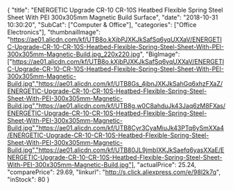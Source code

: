 {
	"title": "ENERGETIC Upgrade CR-10 CR-10S Heatbed Flexible Spring Steel Sheet With PEI 300x305mm Magnetic Build Surface",
	"date": "2018-10-31 10:30:20",
	"SubCat": ["Computer & Office"],
	"categories": ["Office Electronics"],
	"thumbnailImage": "https://ae01.alicdn.com/kf/UTB8o.kXjbPJXKJkSafSq6yqUXXaV/ENERGETIC-Upgrade-CR-10-CR-10S-Heatbed-Flexible-Spring-Steel-Sheet-With-PEI-300x305mm-Magnetic-Build.jpg_220x220.jpg",
	"BigImage": ["https://ae01.alicdn.com/kf/UTB8o.kXjbPJXKJkSafSq6yqUXXaV/ENERGETIC-Upgrade-CR-10-CR-10S-Heatbed-Flexible-Spring-Steel-Sheet-With-PEI-300x305mm-Magnetic-Build.jpg","https://ae01.alicdn.com/kf/UTB8Gs_4jbnJXKJkSahGq6xhzFXaZ/ENERGETIC-Upgrade-CR-10-CR-10S-Heatbed-Flexible-Spring-Steel-Sheet-With-PEI-300x305mm-Magnetic-Build.jpg","https://ae01.alicdn.com/kf/UTB8g.w0C8ahduJk43Jaq6zM8FXas/ENERGETIC-Upgrade-CR-10-CR-10S-Heatbed-Flexible-Spring-Steel-Sheet-With-PEI-300x305mm-Magnetic-Build.jpg","https://ae01.alicdn.com/kf/UTB8Cyr3CyaMiuJk43PTq6ySmXXa4/ENERGETIC-Upgrade-CR-10-CR-10S-Heatbed-Flexible-Spring-Steel-Sheet-With-PEI-300x305mm-Magnetic-Build.jpg","https://ae01.alicdn.com/kf/UTB80JL9jmbIXKJkSaefq6yasXXaE/ENERGETIC-Upgrade-CR-10-CR-10S-Heatbed-Flexible-Spring-Steel-Sheet-With-PEI-300x305mm-Magnetic-Build.jpg"],
	"actualPrice": 25.24,
	"comparePrice": 29.69,
	"linkurl": "http://s.click.aliexpress.com/e/98l2k7q",
	"inStock": 80
}
